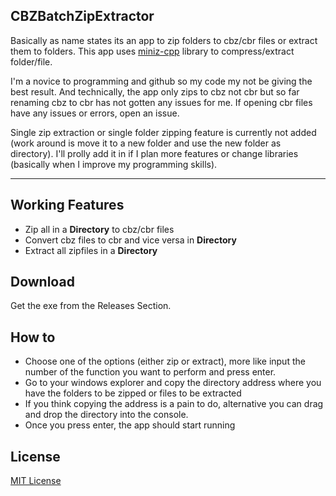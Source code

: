 ## CBZBatchZipExtractor

Basically as name states its an app to zip folders to cbz/cbr files or extract them to folders.
This app uses [miniz-cpp](https://github.com/tfussell/miniz-cpp) library to compress/extract folder/file.

I'm a novice to programming and github so my code my not be giving the best result. 
And technically, the app only zips to cbz not cbr but so far renaming cbz to cbr has not gotten any issues for me. 
If opening cbr files have any issues or errors, open an issue.

Single zip extraction or single folder zipping feature is currently not added (work around is move it to a new folder and use the new folder as directory).
I'll prolly add it in if I plan more features or change libraries (basically when I improve my programming skills).

---

## Working Features

- Zip all in a **Directory** to cbz/cbr files
- Convert cbz files to cbr and vice versa in **Directory**
- Extract all zipfiles in a **Directory**

## Download

Get the exe from the Releases Section.

## How to

- Choose one of the options (either zip or extract), more like input the number of the function you want to perform and press enter.
- Go to your windows explorer and copy the directory address where you have the folders to be zipped or files to be extracted
- If you think copying the address is a pain to do, alternative you can drag and drop the directory into the console.
- Once you press enter, the app should start running

## License

[MIT License](https://github.com/BaccanoMob/CBZBatchZipExtractor/blob/master/LICENSE.txt)
